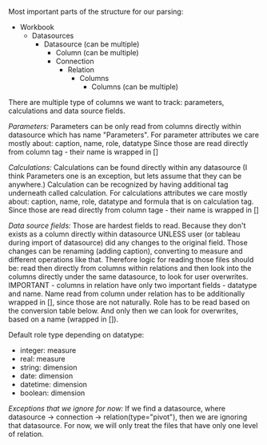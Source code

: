 Most important parts of the structure for our parsing:

- Workbook
  - Datasources
    - Datasource (can be multiple)
      - Column (can be multiple)
      - Connection
        - Relation
          - Columns
            - Columns (can be multiple)

There are multiple type of columns we want to track: parameters, calculations and data source fields.

_Parameters:_
Parameters can be only read from columns directly within datasource which has name "Parameters".
For parameter attributes we care mostly about: caption, name, role, datatype
Since those are read directly from column tag - their name is wrapped in []

_Calculations:_
Calculations can be found directly within any datasource (I think Parameters one is an exception, but lets assume that they can be anywhere.)
Calculation can be recognized by having additional tag underneath called calculation.
For calculations attributes we care mostly about: caption, name, role, datatype and formula that is on calculation tag.
Since those are read directly from column tage - their name is wrapped in []

_Data source fields:_
Those are hardest fields to read. Because they don't exists as a column directly within datasource UNLESS user (or tableau during import of datasource) did any changes to the original field. Those changes can be renaming (adding caption), converting to measure and different operations like that. Therefore logic for reading those files should be: read then directly from columns within relations and then look into the columns directly under the same datasource, to look for user overwrites. IMPORTANT - columns in relation have only two important fields - datatype and name. Name read from column under relation has to be additionally wrapped in [], since those are not naturally. Role has to be read based on the conversion table below. And only then we can look for overwrites, based on a name (wrapped in []).

Default role type depending on datatype:

- integer: measure
- real: measure
- string: dimension
- date: dimension
- datetime: dimension
- boolean: dimension

_Exceptions that we ignore for now:_
If we find a datasource, where datasource -> connection -> relation(type="pivot"), then we are ignoring that datasource.
For now, we will only treat the files that have only one level of relation.
